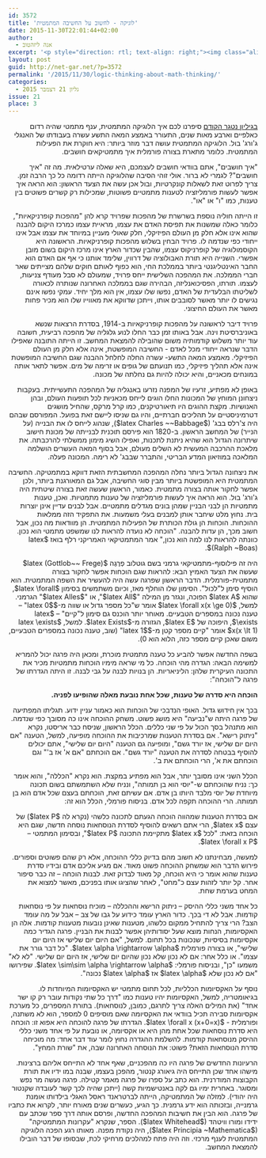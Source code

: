 ```yaml
---
id: 3572
title: 'לוגיקה - לחשוב על החשיבה המתמטית'
date: 2015-11-30T22:01:44+02:00
author:
  - אנה ליזהטוב
excerpt: '<p style="direction: rtl; text-align: right;"><img class="alignright wp-image-3588 " src="{{site.baseurl}}/assets/img/2015/11/Young_frege-150x150.jpg" alt="Young_frege" width="129" height="129" />בגיליון נטגר הקודם סיפרנו לכם איך הלוגיקה המתמטית, ענף מתמטי שהיה רדום כאלפיים וארבע מאות שנים, התעורר באמצע המאה התשע עשרה בעבודתו של האנגלי ג’ורג’ בול. הלוגיקה המתמטית עושה דבר מוזר ביותר: היא חוקרת את הפעילות המתמטית. כלומר מתארת בצורה פורמלית איך מתמטיקאים חושבים.</p>'
layout: post
guid: http://net-gar.net/?p=3572
permalink: '/2015/11/30/logic-thinking-about-math-thinking/'
categories:
  - גליון 21 דצמבר 2015
issue: 21
place: 3
---
```

<p style="direction: rtl; text-align: right;">
  <a href="http://net-gar.net/%d7%9e%d7%94-%d7%96%d7%95-%d7%9c%d7%95%d7%92%d7%99%d7%a7%d7%94-%d7%9e%d7%aa%d7%9e%d7%98%d7%99%d7%aa/">בגיליון נטגר הקודם</a> סיפרנו לכם איך הלוגיקה המתמטית, ענף מתמטי שהיה רדום כאלפיים וארבע מאות שנים, התעורר באמצע המאה התשע עשרה בעבודתו של האנגלי ג'ורג' בול. הלוגיקה המתמטית עושה דבר מוזר ביותר: היא חוקרת את הפעילות המתמטית. כלומר מתארת בצורה פורמלית איך מתמטיקאים חושבים.
</p>

<p style="direction: rtl; text-align: right;">
  "איך חושבים", אתם בוודאי חושבים לעצמכם, היא שאלה ערטילאית. מה זה "איך חושבים"? לגמרי לא ברור. אולי זוהי הסיבה שהלוגיקה הייתה רדומה כל כך הרבה זמן. צריך לפרוט זאת לשאלות קונקרטיות, ובול אכן עשה את הצעד הראשון: הוא הראה איך אפשר לעשות פורמליזציה לטענות מתמטיים פשוטות, שמכילות רק קשרים פשוטים בין טענות, כמו "ו" או "או".
</p>

<p style="direction: rtl; text-align: right;">
  זו הייתה חוליה נוספת בשרשרת של מהפכות שפרויד קרא להן "מהפכות קופרניקאיות", כלומר כאלה שמשנות את תפיסת האדם את עצמו, מראיית עצמו כמרכז היקום להבנה שהוא אינו אלא חלק מן העולם הפיזיקלי, חלק שאולי מעניין במיוחד את עצמו אבל אינו ייחודי כפי שנדמה לו. פרויד הבחין בשלוש מהפכות קופרניקאיות. הראשונה היא הקוסמולוגיה של קופרניקוס עצמו, שהבין שכדור הארץ אינו מרכז היקום בשום מובן אפשרי. השנייה היא תורת האבולוציה של דרווין, שלימד אותנו כי אף אם האדם הוא החבר האינטליגנטי ביותר בממלכת החי, הוא כפוף לאותם חוקים שלהם מצייתים שאר חברי הממלכה. את המהפכה השלישית ייחס פרויד, שמעולם לא סבל מעודף צניעות, לעצמו. תורתו, הפסיכואנליזה, הבהירה שגם בממלכה האחרונה שנותרה לכאורה לשליטתו הבלעדית של האדם, נפשו שלו עצמו, אין הוא מלך יחיד. עמקי נפשו אינם נגישים לו יותר מאשר לסובבים אותו, וייתכן שדווקא את מאווייו שלו הוא מכיר פחות מאשר את העולם החיצוני.
</p>

<p style="direction: rtl; text-align: right;">
  פרויד דיבר לראשונה על מהפכות קופרניקאיות ב-1914, בסדרת הרצאות שנשא באוניברסיטת וינה. אבל באותו זמן כבר החלו לנוע גלגליה של מהפכה רביעית, חשובה עוד יותר משלוש קודמותיה משום שהובילה להמצאת המחשב. זו הייתה התובנה שאפילו הדבר שנראה ייחודי מכל לאדם - החשיבה המופשטת, אינה אלא חלק מן העולם הפיזיקלי. מאמצע המאה התשע- עשרה החלה לחלחל ההבנה שגם החשיבה המופשטת אינה אלא תהליך פיזיקלי, כמו תנועתם של גופים או זרימה של מים. אפשר לתאר אותה במונחים מכאניים, והיא יכולה להיות גם נחלתה של מכונה.
</p>

<p style="direction: rtl; text-align: right;">
  באופן לא מפתיע, זרעיו של המפנה נזרעו באנגליה של המהפכה התעשייתית. בעקבות ניצחונן המוחץ של המכונות החלו הוגים לייחס מכאניוּת לכל תופעות העולם, ובהן האנושיות. מקצת ההוגים היו תיאורטיקנים, כמו קרל מרקס, שהחיל מושגים דטרמיניסטיים על תהליכים חברתיים, והיו גם שניסו ליישם זאת בפועל. המפורסם שבהם היה צ'רלס בבג' ($latex Charles ~~Babbage$), שנהוג לייחס לו את הבנייה (על הנייר) של המחשב הראשון. ב-1820 הוא פירסם תוכנית לבנייתה של מכונת חישוב שיתרונה הגדול הוא שהיא ניתנת לתכנות, ואפילו השיג מימון ממשלתי להרכבתה. את מלאכת ההרכבה המעשית לא השלים מעולם, אבל בסוף המאה העשרים הושלמה המלאכה במוזיאון המדע הבריטי, והתברר שבבג' לא רימה. המכונה פעלה.
</p>

<p style="direction: rtl; text-align: right;">
  את ניצחונה הגדול ביותר נחלה המהפכה המחשבתית הזאת דווקא במתמטיקה. החשיבה המתמטית היא המופשטת ביותר מבין סוגי החשיבה, אבל גם המאורגנת ביותר, ולכן אפשר לחקור אותה בצורה מתמטית. כאמור, הראשון שעשה זאת בצורה שיטתית היה ג'ורג' בול. הוא הראה איך לעשות פורמליזציה של טענות מתמטיות. ואכן, טענות מתמטיות הן לבני הבניין שמהן בונים מגדלים מתמטיים. אבל לבנים עדיין אינן יוצרות בית. נחוץ מלט שיחבר אותן למבנים בעלי משמעות. את התפקיד הזה ממלאות ההוכחות. הוכחות הן גולת הכותרת של הפעילות המתמטית. הן מוודאות מה נכון, אבל חשוב מכך, הן עדות להבנה. "הוכחה לא נועדה להראות לנו שמשפט מתמטי הוא נכון. כוונתה להראות לנו למה הוא נכון," אמר המתמטיקאי האמריקני רלף בואז $latex (Ralph ~Boas)$.
</p>

<p style="direction: rtl; text-align: right;">
  היה זה פילוסוף-מתמטיקאי גרמני בשם גוטלוב פְרֶגֶה $latex (Gottlob~~ Frege)$ שעשה את הצעד האמיץ הבא: להראות שגם הוכחות אפשר לחקור בצורה מתמטית-פורמלית. הדבר הראשון שפרגה עשה היה להעשיר את השפה המתמטית. הוא הוסיף סימן ל"לכול". הסימון שלו הוחלף מאז, וכיום משתמשים בסימון $latex \forall$, שהוא $latex A$ הפוכה, ונגזר מן המילה "$latex All$", או "$latex Alles$" הגרמני. למשל, $latex \forall x(x \ge 0)$ אומר ש"כל מספר גדול או שווה מ-$latex 0$" – טענה נכונה במספרים הטבעיים. מאוחר יותר הוכנס גם סימון ל"קיים" – $latex \exists$, היפוכה של $latex E$, הגזורה מ-$latex Exists$. למשל, $latex \exists x(x \lt 1)$ אומר "קיים מספר קטן מ-$latex 1$" (שוב, טענה נכונה במספרים הטבעיים, משום שאכן קיים מספר כזה, הלוא הוא 0).
</p>

<p style="direction: rtl; text-align: right;">
  בשפה החדשה אפשר להביע כל טענה מתמטית מוכרת, ומכאן היה פרגה יכול להמריא למשימה הבאה: הגדרה מהי הוכחה. כל מי שראה מימיו הוכחות מתמטיות מכיר את התכונה העיקרית שלהן: הליניאריות. הן בנויות לבנה על גבי לבנה. זו היתה הגדרתו של פרגה ל"הוכחה":
</p>

<p style="direction: rtl; text-align: right;">
  <strong>הוכחה היא סדרה של טענות, שכל אחת נובעת מאלה שהופיעו לפניה.</strong>
</p>

<p style="direction: rtl; text-align: right;">
  בכך אין חידוש גדול. האופי הנדבכי של הוכחות הוא כאמור עניין ידוע. תגליתו המפתיעה של פרגה היתה ש"נביעה" היא מושג פשוט. משחק ההוכחה אינו כה מסובך כפי שנדמה. הוא מתנהל בסך הכול על פי שני כללים. הכלל הראשון, שניסח כבר אריסטו, נקרא "ניתוק רישא". אם בסדרת הטענות שמרכיבות את ההוכחה מופיעה, למשל, הטענה "אם היום יום שלישי, אז יורד גשם", ומופיעה גם הטענה "היום יום שלישי", אתם יכולים להוסיף בבטחה לסדרה את הטענה "יורד גשם". אם הוכחתם "אם א' אז ב'" וגם הוכחתם את א', הרי הוכחתם את ב'.
</p>

<p style="direction: rtl; text-align: right;">
  הכלל השני אינו מסובך יותר, אבל הוא מפתיע במקצת. הוא נקרא "הכללה", והוא אומר כך: נניח שהוכחתם ש-"יוסי הוא בן תמותה", ונניח שלא השתמשתם בשום תכונה מיוחדת של יוסי מלבד היותו בן אדם. אם עשיתם זאת, הוכחתם בעצם שכל אדם הוא בן תמותה. הרי ההוכחה תקפה לכל אדם. בניסוח פורמלי, הכלל הוא זה:
</p>

<p style="direction: rtl; text-align: right;">
  אם בסדרת הטענות שמהווה הוכחה הגעתם לתכונה כלשהי (נקרא לה $latex P$) של עצם $latex x$, הרי אתם רשאים להוסיף לסדרת הנוסחאות נוסחה חדשה, שגם היא הוכחה בזאת: "לכל $latex x$ מתקיימת התכונה $latex P$", ובסימון המתמטי – $latex \forall x P$.
</p>

<p style="direction: rtl; text-align: right;">
  למעשה, מבחינתנו לא חשוב מהם בדיוק כללי ההוכחה, אלא רק שהם פשוטים וספורים. פירוש הדבר הוא שמשחק ההוכחה פשוט מאוד. אם מגיע אליכם אדם ובידיו סדרת טענות שהוא אומר כי היא הוכחה, קל מאוד לבדוק זאת. לבנות הוכחה – זה כבר סיפור אחר. קל יותר לזהות עצם כ"מחט", לאחר שהציגו אותו בפניכם, מאשר למצוא את המחט בערמת שחת.
</p>

<p style="direction: rtl; text-align: right;">
  כל אחד משני כללי ההיסק – ניתוק הרישא וההכללה – מוכיח נוסחאות על פי נוסחאות קודמות. אבל לא די בכך. כדור הארץ עומד כידוע על גבו של צב – אבל על מה עומד הצב? הרי צריך להתחיל ממקום כלשהו, מטענות שאינן נובעות מטענות קודמות. אלה הן האקסיומות, הנחות מוצא שעל יסודותיהן אפשר לבנות את הבניין. פרגה הגדיר כמה אקסיומות בסיסיות, שנכונות בכל תחום. למשל, "אם היום יום שלישי אז היום יום שלישי", או בצורה פורמלית $latex \alpha \rightarrow \alpha$. "כל דבר גורר את עצמו". או כלל אחר: אם לא נכון שלא נכון שהיום יום שלישי, אז היום יום שלישי. "לא לא" משמעו "כן", ובניסוח פורמלי: $latex \sim\sim \alpha \rightarrow \alpha$. שפירושו "אם לא נכון שלא $latex \alpha$ אז $latex \alpha$ נכונה".
</p>

<p style="direction: rtl; text-align: right;">
  נוסף על האקסיומות הכלליות, לכל תחום מתמטי יש האקסיומות המיוחדות לו. בגיאומטריה, למשל, האקסיומות יהיו טענות כמו "דרך כל שתי נקודות עובר רק קו ישר אחד" (את המילים האלה צריך לתרגם, כמובן, לנוסחאות). בתורת המספרים, כל מערכת אקסיומות סבירה תכיל בוודאי את האקסיומה שאם מוסיפים 0 למספר, הוא לא משתנה, ופורמלית - $latex \forall x (x+0=x)$. הגדרתו של פרגה להוכחה היא אפוא זו: הוכחה היא סדרת נוסחאות שכל אחת מהן היא או אקסיומה, או נובעת על פי אחד משני כללי ההיסק מנוסחאות קודמות. להשלמת ההגדרה נחוץ לומר עוד דבר אחד: מה מוכיחה סדרת הנוסחאות הזאת? פשוט: את הנוסחה האחרונה שבה, את "שורת המחץ".
</p>

<p style="direction: rtl; text-align: right;">
  הרעיונות החדשים של פרגה היו כה מהפכניים, שאף אחד לא התייחס אליהם ברצינות. מישהו אחד שכן התייחס היה גיאורג קנטור, מהפכן בעצמו, שבנה במו ידיו את תורת הקבוצות המודרנית. הוא כתב על ספרו של פרגה מאמר קטילה. פרגה נעשה מר נפש ומסוגר. באחרית ימיו גם לקה באנטישמיות קשה (ייתכן שהיה לכך קשר לעובדה שקנטור היה יהודי). למזלה של המתמטיקה, הייתה לברטראנד ראסל האגלי בילדותו אומנת גרמנייה, ובזכותה הוא ידע גרמנית. כך הגיע, כעשרים שנים מאורח יותר, לקרוא את כתביו של פרגה. הוא הבין את חשיבות המהפכה החדשה, ופרסם אותה דרך ספר שכתב עם ידידו ומורו וויטהד ($latex Whitehead$). הספר, שנקרא "עקרונות המתמטיקה" ($latex Principia ~Mathematica$), היה נקודת מפנה. מאותו רגע הפכה הלוגיקה המתמטית לענף מרכזי. וזה היה פתח למהלכים מרחיקי לכת, שבסופו של דבר הובילו להמצאת המחשב.
</p>